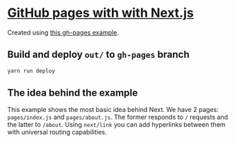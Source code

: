 # [GitHub pages with with Next.js](https://ksaaskil.github.io/gh-pages-next/)

Created using [this gh-pages example](https://github.com/zeit/next.js/tree/master/examples/gh-pages).

## Build and deploy `out/` to `gh-pages` branch

```bash
yarn run deploy
```

## The idea behind the example

This example shows the most basic idea behind Next. We have 2 pages: `pages/index.js` and `pages/about.js`. The former responds to `/` requests and the latter to `/about`. Using `next/link` you can add hyperlinks between them with universal routing capabilities.
